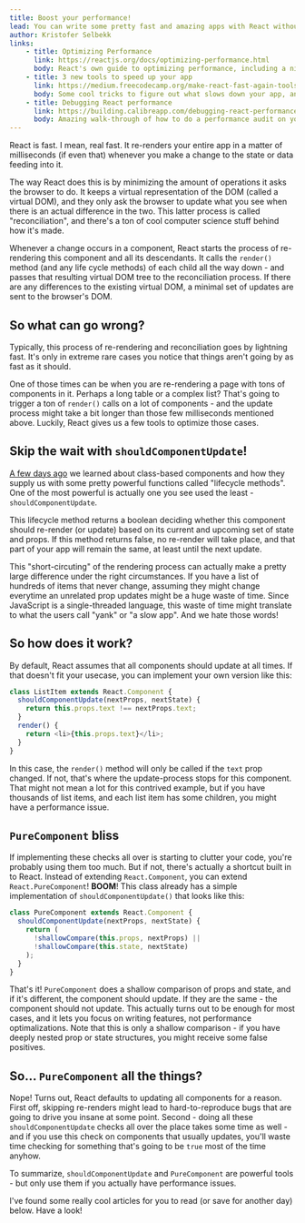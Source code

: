 ```yaml
---
title: Boost your performance!
lead: You can write some pretty fast and amazing apps with React without thinking twice about performance optimizations. However, there are some pretty cool tricks you can do whenever your app starts to slow down.
author: Kristofer Selbekk
links:
    - title: Optimizing Performance
      link: https://reactjs.org/docs/optimizing-performance.html
      body: React's own guide to optimizing performance, including a nice guide to shouldComponentUpdate
    - title: 3 new tools to speed up your app
      link: https://medium.freecodecamp.org/make-react-fast-again-tools-and-techniques-for-speeding-up-your-react-app-7ad39d3c1b82
      body: Some cool tricks to figure out what slows down your app, and why!
    - title: Debugging React performance
      link: https://building.calibreapp.com/debugging-react-performance-with-react-16-and-chrome-devtools-c90698a522ad
      body: Amazing walk-through of how to do a performance audit on your app
---
```


React is fast. I mean, real fast. It re-renders your entire app in a matter of milliseconds
(if even that) whenever you make a change to the state or data feeding into it.

The way React does this is by minimizing the amount of operations it asks the browser to do.
It keeps a virtual representation of the DOM (called a virtual DOM), and they only
ask the browser to update what you see when there is an actual difference in the two.
This latter process is called "reconciliation", and there's a ton of cool computer science
stuff behind how it's made.

Whenever a change occurs in a component, React starts the process of re-rendering this
component and all its descendants. It calls the `render()` method (and any life cycle
methods) of each child all the way down - and passes that resulting virtual DOM tree to
the reconciliation process. If there are any differences to the existing virtual DOM,
a minimal set of updates are sent to the browser's DOM.

## So what can go wrong?

Typically, this process of re-rendering and reconciliation goes by lightning fast. It's
only in extreme rare cases you notice that things aren't going by as fast as it should.

One of those times can be when you are re-rendering a page with tons of components in it.
Perhaps a long table or a complex list? That's going to trigger a ton of `render()` calls
on a lot of components - and the update process might take a bit longer than those few
milliseconds mentioned above. Luckily, React gives us a few tools to optimize those cases.

## Skip the wait with `shouldComponentUpdate`!

[A few days ago](/2017/16) we learned about class-based components and how they supply us with
some pretty powerful functions called "lifecycle methods". One of the most powerful is
actually one you see used the least - `shouldComponentUpdate`.

This lifecycle method returns a boolean deciding whether this component should re-render
(or update) based on its current and upcoming set of state and props. If this method
returns false, no re-render will take place, and that part of your app will remain the same,
at least until the next update.

This "short-circuting" of the rendering process can actually make a pretty large difference
under the right circumstances. If you have a list of hundreds of items that never change,
assuming they might change everytime an unrelated prop updates might be a huge waste of time.
Since JavaScript is a single-threaded language, this waste of time might translate to what the
users call "yank" or "a slow app". And we hate those words!

## So how does it work?

By default, React assumes that all components should update at all times. If that doesn't fit
your usecase, you can implement your own version like this:

```javascript
class ListItem extends React.Component {
  shouldComponentUpdate(nextProps, nextState) {
    return this.props.text !== nextProps.text;
  }
  render() {
    return <li>{this.props.text}</li>;
  }
}
```

In this case, the `render()` method will only be called if the `text` prop changed. If not,
that's where the update-process stops for this component. That might not mean a lot for this
contrived example, but if you have thousands of list items, and each list item has some
children, you might have a performance issue.

## `PureComponent` bliss

If implementing these checks all over is starting to clutter your code, you're probably using them
too much. But if not, there's actually a shortcut built in to React. Instead of extending
`React.Component`, you can extend `React.PureComponent`! **BOOM**! This class already has a
simple implementation of `shouldComponentUpdate()` that looks like this:

```javascript
class PureComponent extends React.Component {
  shouldComponentUpdate(nextProps, nextState) {
    return (
      !shallowCompare(this.props, nextProps) ||
      !shallowCompare(this.state, nextState)
    );
  }
}
```

That's it! `PureComponent` does a shallow comparison of props and state, and if it's different,
the component should update. If they are the same - the component should not update. This actually
turns out to be enough for most cases, and it lets you focus on writing features, not performance
optimalizations. Note that this is only a shallow comparison - if you have deeply nested
prop or state structures, you might receive some false positives.

## So... `PureComponent` all the things?

Nope! Turns out, React defaults to updating all components for a reason. First off, skipping
re-renders might lead to hard-to-reproduce bugs that are going to drive you insane at some point.
Second - doing all these `shouldComponentUpdate` checks all over the place takes some time as
well - and if you use this check on components that usually updates, you'll waste time checking
for something that's going to be `true` most of the time anyhow.

To summarize, `shouldComponentUpdate` and `PureComponent` are powerful tools - but only use
them if you actually have performance issues.

I've found some really cool articles for you to read (or save for another day) below. Have a look!
